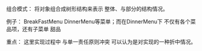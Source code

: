 组合模式：
将对象组合成树形结构来表示 整体、与部分的结构情况。

例子：
BreakFastMenu DinnerMenu等菜单；而在DinnerMenu下 不仅有各个菜品项，还有子菜单 甜品

重点：
这里实现过程中 与单一责任原则冲突
可以认为是对实现的一种折中情况。